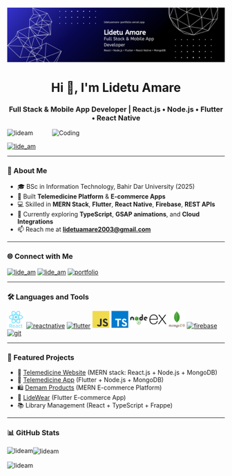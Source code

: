 [![MasterHead](https://raw.githubusercontent.com/lideam/lideam/main/banner.png)](https://lidetuamare-portfolio.vercel.app)
<h1 align="center">Hi 👋, I'm Lidetu Amare</h1>
<h3 align="center">Full Stack & Mobile App Developer | React.js • Node.js • Flutter • React Native</h3>

<img align="right" alt="Coding" width="400" src="https://cdn.dribbble.com/users/1162077/screenshots/3848914/programmer.gif"/>

<p align="left"> 
  <img src="https://komarev.com/ghpvc/?username=lideam&label=Profile%20views&color=0e75b6&style=flat" alt="lideam" /> 
</p>

<p align="left"> 
  <a href="https://twitter.com/lide_am" target="blank">
    <img src="https://img.shields.io/twitter/follow/lide_am?logo=twitter&style=for-the-badge" alt="lide_am" />
  </a> 
</p>

---

### 🚀 About Me
- 🎓 BSc in Information Technology, Bahir Dar University (2025)  
- 🔭 Built **Telemedicine Platform** & **E-commerce Apps**  
- 💻 Skilled in **MERN Stack**, **Flutter**, **React Native**, **Firebase**, **REST APIs**  
- 🌱 Currently exploring **TypeScript**, **GSAP animations**, and **Cloud Integrations**  
- 📫 Reach me at **lidetuamare2003@gmail.com**

---

### 🌐 Connect with Me
<p align="left">
<a href="https://twitter.com/lide_am" target="blank"><img align="center" src="https://raw.githubusercontent.com/rahuldkjain/github-profile-readme-generator/master/src/images/icons/Social/twitter.svg" alt="lide_am" height="30" width="40" /></a>
<a href="https://instagram.com/lide_am" target="blank"><img align="center" src="https://raw.githubusercontent.com/rahuldkjain/github-profile-readme-generator/master/src/images/icons/Social/instagram.svg" alt="lide_am" height="30" width="40" /></a>
<a href="https://lidetuamare-portfolio.vercel.app/" target="blank"><img align="center" src="https://cdn-icons-png.flaticon.com/512/841/841364.png" alt="portfolio" height="30" width="40" /></a>
</p>

---

### 🛠️ Languages and Tools
<p align="left">
<a href="https://reactjs.org/" target="_blank"><img src="https://raw.githubusercontent.com/devicons/devicon/master/icons/react/react-original-wordmark.svg" alt="react" width="40" height="40"/></a>
<a href="https://reactnative.dev/" target="_blank"><img src="https://reactnative.dev/img/header_logo.svg" alt="reactnative" width="40" height="40"/></a>
<a href="https://flutter.dev/" target="_blank"><img src="https://www.vectorlogo.zone/logos/flutterio/flutterio-icon.svg" alt="flutter" width="40" height="40"/></a>
<a href="https://developer.mozilla.org/en-US/docs/Web/JavaScript" target="_blank"><img src="https://raw.githubusercontent.com/devicons/devicon/master/icons/javascript/javascript-original.svg" alt="javascript" width="40" height="40"/></a>
<a href="https://www.typescriptlang.org/" target="_blank"><img src="https://raw.githubusercontent.com/devicons/devicon/master/icons/typescript/typescript-original.svg" alt="typescript" width="40" height="40"/></a>
<a href="https://nodejs.org" target="_blank"><img src="https://raw.githubusercontent.com/devicons/devicon/master/icons/nodejs/nodejs-original-wordmark.svg" alt="nodejs" width="40" height="40"/></a>
<a href="https://expressjs.com/" target="_blank"><img src="https://raw.githubusercontent.com/devicons/devicon/master/icons/express/express-original.svg" alt="express" width="40" height="40"/></a>
<a href="https://www.mongodb.com/" target="_blank"><img src="https://raw.githubusercontent.com/devicons/devicon/master/icons/mongodb/mongodb-original-wordmark.svg" alt="mongodb" width="40" height="40"/></a>
<a href="https://firebase.google.com/" target="_blank"><img src="https://www.vectorlogo.zone/logos/firebase/firebase-icon.svg" alt="firebase" width="40" height="40"/></a>
<a href="https://git-scm.com/" target="_blank"><img src="https://www.vectorlogo.zone/logos/git-scm/git-scm-icon.svg" alt="git" width="40" height="40"/></a>
</p>

---

### 📌 Featured Projects
- 🏥 [Telemedicine Website](https://telemedicine-front-end.vercel.app/) (MERN stack: React.js + Node.js + MongoDB)  
- 📱 [Telemedicine App](https://github.com/lideam/telemedicine-app.git) (Flutter + Node.js + MongoDB)  
- 🛍️ [Demam Products](https://demam-products.vercel.app/) (MERN E-commerce Platform)  
- 👕 [LideWear](https://github.com/lideam/lidewear-app.git) (Flutter E-commerce App)  
- 📚 Library Management (React + TypeScript + Frappe)    

---

### 📊 GitHub Stats
<p>
<img align="left" src="https://github-readme-stats.vercel.app/api/top-langs?username=lideam&show_icons=true&locale=en&layout=compact" alt="lideam" />
</p>

<p>
<img align="center" src="https://github-readme-stats.vercel.app/api?username=lideam&show_icons=true&locale=en" alt="lideam" />
</p>

<p>
<img align="center" src="https://github-readme-streak-stats.herokuapp.com/?user=lideam&" alt="lideam" />
</p>
